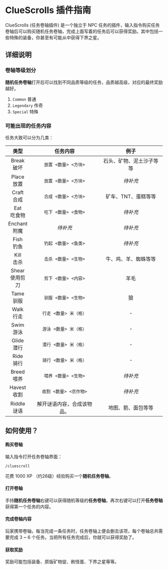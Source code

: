 # ClueScrolls 插件指南

ClueScrolls (任务卷轴插件) 是一个独立于 NPC 任务的插件，输入指令购买任务卷轴后可以购买随机任务卷轴，完成上面写着的任务后可以获得奖励。其中包括一些特殊的装备，你甚至有可能从中获得下界之星。

## 详细说明

### 卷轴等级划分

**随机任务卷轴**打开后可以找到不同品质等级的任务，品质越高级，对应的最终奖励越好。

1. `Common` 普通
2. `Legendary` 传奇
3. `Special` 特殊

### 可能出现的任务内容

任务大致可以分为几类：

| 类型 | 任务内容 | 例子 |
|:-:|:-:|:-:|
| Break<br>破坏 | `放置 <数量> <方块>` | 石头、矿物、泥土沙子等等 |
| Place<br>放置 | `放置 <数量> <方块>` | *待补充* |
| Craft<br>合成 | `合成 <数量> <方块>` | 矿车、TNT、蛋糕等等 |
| Eat<br>吃食物 | `吃下 <数量> <食物>` | *待补充* |
| Enchant<br>附魔 | *待补充* | *待补充* | 
| Fish<br>钓鱼 | `钓起 <数量> <鱼类>` | *待补充* | 
| Kill<br>击杀 | `击杀 <数量> <生物>` | 牛、鸡、羊、蜘蛛等等 |
| Shear<br>使用剪刀 | `剪下 <数量> <内容>` | 羊毛 |
| Tame<br>驯服 | `驯服 <数量> <生物>` | 狼 |
| Walk<br>行走 | `行走 <数量> 米（格）` | - | 
| Swim<br>游泳 | `游泳 <数量> 米（格）` | - | 
| Glide<br>潜行 | `潜行 <数量> 米（格）` | - | 
| Ride<br>骑行 | `骑行 <数量> 米（格）` | - | 
| Breed<br>喂养 | `喂养 <数量> <生物>` | *待补充* | 
| Havest<br>收割 | `收割 <数量> <农作物>` | *待补充* | 
| Riddle<br>谜语 | 解开谜语内容，合成该物品。 | 地图、箭、面包等等 | 


## 如何使用？

#### 购买卷轴

输入指令打开任务卷轴界面：
```minecraft
/cluescroll 
```

花费 1000 XP （约26级）经验购买一个**随机任务卷轴**。


#### 打开卷轴

手持**随机任务卷轴**右键可以获得随机等级的**任务卷轴**。再次右键可以打开**任务卷轴**获得第一个任务的内容。


#### 完成卷轴内容

玩家携带卷轴，每当完成一条任务时，任务卷轴上便会删去该项，每个卷轴总共需要完成 3 ~ 6 个任务。当把所有任务完成后，你就可以获得奖励了。

#### 获取奖励

奖励可能包括装备、原版矿物锭、刷怪蛋、下界之星等等。

